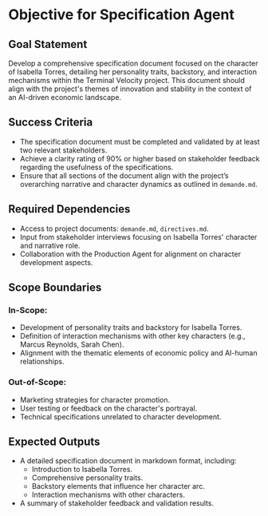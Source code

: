 # Objective for Specification Agent

## Goal Statement
Develop a comprehensive specification document focused on the character of Isabella Torres, detailing her personality traits, backstory, and interaction mechanisms within the Terminal Velocity project. This document should align with the project's themes of innovation and stability in the context of an AI-driven economic landscape.

## Success Criteria
- The specification document must be completed and validated by at least two relevant stakeholders.
- Achieve a clarity rating of 90% or higher based on stakeholder feedback regarding the usefulness of the specifications.
- Ensure that all sections of the document align with the project’s overarching narrative and character dynamics as outlined in `demande.md`.

## Required Dependencies
- Access to project documents: `demande.md`, `directives.md`.
- Input from stakeholder interviews focusing on Isabella Torres' character and narrative role.
- Collaboration with the Production Agent for alignment on character development aspects.

## Scope Boundaries
### In-Scope:
- Development of personality traits and backstory for Isabella Torres.
- Definition of interaction mechanisms with other key characters (e.g., Marcus Reynolds, Sarah Chen).
- Alignment with the thematic elements of economic policy and AI-human relationships.

### Out-of-Scope:
- Marketing strategies for character promotion.
- User testing or feedback on the character's portrayal.
- Technical specifications unrelated to character development.

## Expected Outputs
- A detailed specification document in markdown format, including:
  - Introduction to Isabella Torres.
  - Comprehensive personality traits.
  - Backstory elements that influence her character arc.
  - Interaction mechanisms with other characters.
- A summary of stakeholder feedback and validation results.
